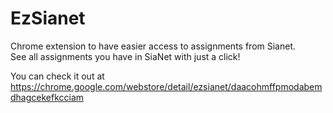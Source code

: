 # EzSianet

Chrome extension to have easier access to assignments from Sianet.\
See all assignments you have in SiaNet with just a click!

You can check it out at <https://chrome.google.com/webstore/detail/ezsianet/daacohmffpmodabemdhagcekefkcciam>
